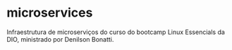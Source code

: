 # microservices
Infraestrutura de microserviços do curso do bootcamp Linux Essencials da DIO, ministrado por Denilson Bonatti.

